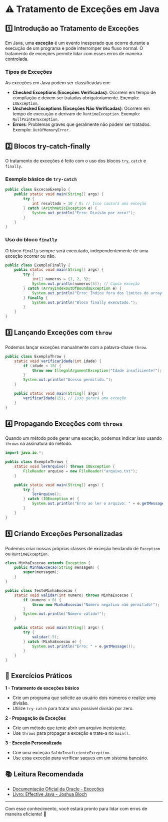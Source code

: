 # ⚠️ Tratamento de Exceções em Java

## 1️⃣ Introdução ao Tratamento de Exceções

Em Java, uma **exceção** é um evento inesperado que ocorre durante a execução de um programa e pode interromper seu fluxo normal. O tratamento de exceções permite lidar com esses erros de maneira controlada.

### Tipos de Exceções

As exceções em Java podem ser classificadas em:

- **Checked Exceptions (Exceções Verificadas)**: Ocorrem em tempo de compilação e devem ser tratadas obrigatoriamente. Exemplo: `IOException`.
- **Unchecked Exceptions (Exceções Não Verificadas)**: Ocorrem em tempo de execução e derivam de `RuntimeException`. Exemplo: `NullPointerException`.
- **Errors**: Problemas graves que geralmente não podem ser tratados. Exemplo: `OutOfMemoryError`.

## 2️⃣ Blocos try-catch-finally

O tratamento de exceções é feito com o uso dos blocos `try`, `catch` e `finally`.

### Exemplo básico de `try-catch`

```java
public class ExcecaoExemplo {
    public static void main(String[] args) {
        try {
            int resultado = 10 / 0; // Isso causará uma exceção
        } catch (ArithmeticException e) {
            System.out.println("Erro: Divisão por zero!");
        }
    }
}
```

### Uso do bloco `finally`

O bloco `finally` sempre será executado, independentemente de uma exceção ocorrer ou não.

```java
public class ExemploFinally {
    public static void main(String[] args) {
        try {
            int[] numeros = {1, 2, 3};
            System.out.println(numeros[5]); // Causa exceção
        } catch (ArrayIndexOutOfBoundsException e) {
            System.out.println("Erro: Índice fora dos limites do array!");
        } finally {
            System.out.println("Bloco finally executado.");
        }
    }
}
```

## 3️⃣ Lançando Exceções com `throw`

Podemos lançar exceções manualmente com a palavra-chave `throw`.

```java
public class ExemploThrow {
    static void verificarIdade(int idade) {
        if (idade < 18) {
            throw new IllegalArgumentException("Idade insuficiente!");
        }
        System.out.println("Acesso permitido.");
    }

    public static void main(String[] args) {
        verificarIdade(15); // Isso gerará uma exceção
    }
}
```

## 4️⃣ Propagando Exceções com `throws`

Quando um método pode gerar uma exceção, podemos indicar isso usando `throws` na assinatura do método.

```java
import java.io.*;

public class ExemploThrows {
    static void lerArquivo() throws IOException {
        FileReader arquivo = new FileReader("arquivo.txt");
    }

    public static void main(String[] args) {
        try {
            lerArquivo();
        } catch (IOException e) {
            System.out.println("Erro ao ler o arquivo: " + e.getMessage());
        }
    }
}
```

## 5️⃣ Criando Exceções Personalizadas

Podemos criar nossas próprias classes de exceção herdando de `Exception` ou `RuntimeException`.

```java
class MinhaExcecao extends Exception {
    public MinhaExcecao(String mensagem) {
        super(mensagem);
    }
}

public class TesteMinhaExcecao {
    static void validar(int numero) throws MinhaExcecao {
        if (numero < 0) {
            throw new MinhaExcecao("Número negativo não permitido!");
        }
        System.out.println("Número válido!");
    }

    public static void main(String[] args) {
        try {
            validar(-5);
        } catch (MinhaExcecao e) {
            System.out.println("Erro: " + e.getMessage());
        }
    }
}
```

## 🎯 Exercícios Práticos

**1 - Tratamento de exceções básico**

- Crie um programa que solicite ao usuário dois números e realize uma divisão.
- Utilize `try-catch` para tratar uma possível divisão por zero.

**2 - Propagação de Exceções**

- Crie um método que tente abrir um arquivo inexistente.
- Use `throws` para propagar a exceção e trate-a no `main()`.

**3 - Exceção Personalizada**

- Crie uma exceção `SaldoInsuficienteException`.
- Use essa exceção para verificar saques em um sistema bancário.

## 📚 Leitura Recomendada

- [Documentação Oficial da Oracle - Exceções](https://docs.oracle.com/javase/tutorial/essential/exceptions/index.html)
- [Livro: Effective Java - Joshua Bloch](https://amzn.to/3R3zZjs)

---

Com esse conhecimento, você estará pronto para lidar com erros de maneira eficiente! 🚀
